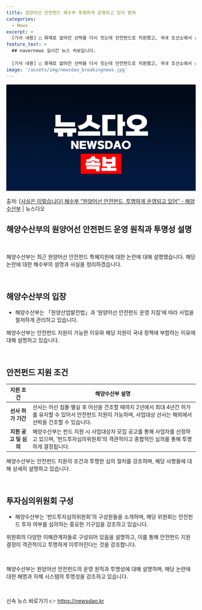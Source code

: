 ```yaml
---
title: 원양어선 안전펀드 해수부 투명하게 운영되고 있어 밝혀
categories:
  - News
excerpt: >
  [기사 내용] □ 화재로 없어진 선박을 다시 짓는데 안전펀드로 지원했고, 국내 조선소에서 선박을 건조해야 한…
feature_text: >
  ## navernews 실시간 뉴스 속보입니다.

  [기사 내용] □ 화재로 없어진 선박을 다시 짓는데 안전펀드로 지원했고, 국내 조선소에서 선박을 건조해야 한…
image: '/assets/img/newsdao_breakingnews.jpg'
---
```


![뉴스다오 속보](/assets/img/newsdao_breakingnews.jpg)

<p>출처: <a href="https://newsdao.kr/2750" rel="dofollow">[사실은 이렇습니다] 해수부 “원양어선 안전펀드, 투명하게 운영되고 있어” - 해양수산부</a> | 뉴스다오</p>

<h2>해양수산부의 원양어선 안전펀드 운영 원칙과 투명성 설명</h2>
<p data-ke-size="size16">&nbsp;</p>
해양수산부는 최근 원양어선 안전펀드 특혜지원에 대한 논란에 대해 설명했습니다. 해당 논란에 대한 해수부의 설명과 사실을 정리하겠습니다. 
<p data-ke-size="size16">&nbsp;</p>

<h2 data-ke-size="size26">해양수산부의 입장</h2>
<ul>
<li>해양수산부는 「원양산업발전법」과 ‘원양어선 안전펀드 운영 지침’에 따라 사업을 철저하게 관리하고 있습니다.</li>
</ul>
해양수산부는 안전펀드 지원이 가능한 이유와 해당 지원이 국내 정책에 부합하는 이유에 대해 설명하고 있습니다. 
<p data-ke-size="size16">&nbsp;</p>

<h2 data-ke-size="size26">안전펀드 지원 조건</h2>
<table>
<thead>
<tr>
<th>지원 조건</th>
<th>해양수산부 설명</th>
</tr>
</thead>
<tbody>
<tr>
<td style="text-align: center; height: 17px;"><b>선사 허가 기간</b></td>
<td>선사는 어선 침몰·멸실 후 어선을 건조할 때까지 2년에서 최대 4년간 허가를 유지할 수 있어서 안전펀드 지원이 가능하며, 사업대상 선사는 해외에서 선박을 건조할 수 있습니다.</td>
</tr>
<tr>
<td style="text-align: center; height: 17px;"><b>지원 공고 및 심의</b></td>
<td>해양수산부는 펀드 지원 시 사업대상자 모집 공고를 통해 사업자를 선정하고 있으며, ’펀드투자심의위원회‘의 객관적이고 종합적인 심의를 통해 투명하게 결정됩니다.</td>
</tr>
</tbody>
</table>
해양수산부는 안전펀드 지원의 조건과 투명한 심의 절차를 강조하며, 해당 사항들에 대해 상세히 설명하고 있습니다.
<p data-ke-size="size16">&nbsp;</p>

<h2 data-ke-size="size26">투자심의위원회 구성</h2>
<ul>
<li>해양수산부는 ’펀드투자심의위원회‘의 구성원들을 소개하며, 해당 위원회는 안전펀드 투자 여부를 심의하는 중요한 기구임을 강조하고 있습니다.</li>
</ul>
위원회의 다양한 이해관계자들로 구성되어 있음을 설명하고, 이를 통해 안전펀드 지원 결정이 객관적이고 투명하게 이루어진다는 것을 강조합니다.
<p data-ke-size="size16">&nbsp;</p>
<p>해양수산부는 원양어선 안전펀드의 운영 원칙과 투명성에 대해 설명하며, 해당 논란에 대한 해명과 자체 시스템의 투명성을 강조하고 있습니다.</p>
<p data-ke-size="size16">&nbsp;</p> 

신속 뉴스 바로가기 👉 <a href="https://newsdao.kr" rel="dofollow">https://newsdao.kr</a>


